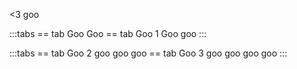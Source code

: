 <3 goo

:::tabs
== tab Goo
Goo
== tab Goo 1
Goo goo
:::

:::tabs
== tab Goo 2
goo goo goo
== tab Goo 3
goo goo goo goo
:::

